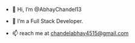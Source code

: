 - 👋 Hi, I’m @AbhayChandel13
- 👀 I’m a Full Stack Developer.


- 📫  reach me at chandelabhay4515@gmail.com


<!---
AbhayChandel13/AbhayChandel13 is a ✨ special ✨ repository because its `README.md` (this file) appears on your GitHub profile.
You can click the Preview link to take a look at your changes .
--->
